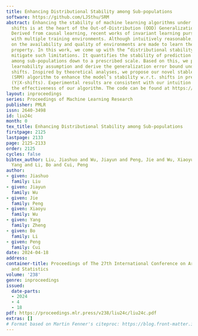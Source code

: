 ```yaml
---
title: Enhancing Distributional Stability among Sub-populations
software: https://github.com/LJSthu/SRM
abstract: Enhancing the stability of machine learning algorithms under distributional
  shifts is at the heart of the Out-of-Distribution (OOD) Generalization problem.
  Derived from causal learning, recent works of invariant learning pursue strict invariance
  with multiple training environments. Although intuitively reasonable, strong assumptions
  on the availability and quality of environments are made to learn the strict invariance
  property. In this work, we come up with the “distributional stability" notion to
  mitigate such limitations. It quantifies the stability of prediction mechanisms
  among sub-populations down to a prescribed scale. Based on this, we propose the
  learnability assumption and derive the generalization error bound under distribution
  shifts. Inspired by theoretical analyses, we propose our novel stable risk minimization
  (SRM) algorithm to enhance the model’s stability w.r.t. shifts in prediction mechanisms
  (Y|X-shifts). Experimental results are consistent with our intuition and validate
  the effectiveness of our algorithm. The code can be found at https://github.com/LJSthu/SRM.
layout: inproceedings
series: Proceedings of Machine Learning Research
publisher: PMLR
issn: 2640-3498
id: liu24c
month: 0
tex_title: Enhancing Distributional Stability among Sub-populations
firstpage: 2125
lastpage: 2133
page: 2125-2133
order: 2125
cycles: false
bibtex_author: Liu, Jiashuo and Wu, Jiayun and Peng, Jie and Wu, Xiaoyu and Zheng,
  Yang and Li, Bo and Cui, Peng
author:
- given: Jiashuo
  family: Liu
- given: Jiayun
  family: Wu
- given: Jie
  family: Peng
- given: Xiaoyu
  family: Wu
- given: Yang
  family: Zheng
- given: Bo
  family: Li
- given: Peng
  family: Cui
date: 2024-04-18
address:
container-title: Proceedings of The 27th International Conference on Artificial Intelligence
  and Statistics
volume: '238'
genre: inproceedings
issued:
  date-parts:
  - 2024
  - 4
  - 18
pdf: https://proceedings.mlr.press/v238/liu24c/liu24c.pdf
extras: []
# Format based on Martin Fenner's citeproc: https://blog.front-matter.io/posts/citeproc-yaml-for-bibliographies/
---
```


